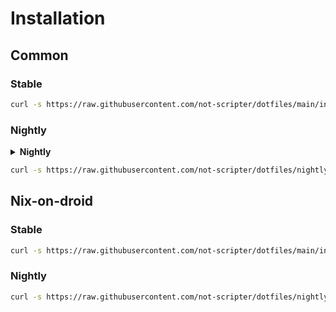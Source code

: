 # Installation

## Common

### Stable

```bash
curl -s https://raw.githubusercontent.com/not-scripter/dotfiles/main/install/setup.sh | bash -s
```

### Nightly

<details>
  <summary><b>Nightly</b></summary>

```bash
curl -s https://raw.githubusercontent.com/not-scripter/dotfiles/nightly/install/setup.sh | bash -s
```

</details>

```bash
curl -s https://raw.githubusercontent.com/not-scripter/dotfiles/nightly/install/setup.sh | bash -s
```

## Nix-on-droid

### Stable

```bash
curl -s https://raw.githubusercontent.com/not-scripter/dotfiles/main/install/nix-on-droid.sh | bash -s
```

### Nightly

```bash
curl -s https://raw.githubusercontent.com/not-scripter/dotfiles/nightly/install/nix-on-droid.sh | bash -s
```
